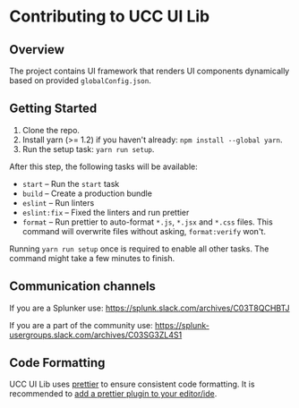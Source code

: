 # Contributing to UCC UI Lib

## Overview

The project contains UI framework that renders UI components dynamically based on provided `globalConfig.json`.

## Getting Started

1. Clone the repo.
2. Install yarn (>= 1.2) if you haven't already: `npm install --global yarn`.
3. Run the setup task: `yarn run setup`.

After this step, the following tasks will be available:

* `start` – Run the `start` task
* `build` – Create a production bundle
* `eslint` – Run linters
* `eslint:fix` – Fixed the linters and run prettier
* `format` – Run prettier to auto-format `*.js`, `*.jsx` and `*.css` files. This command will overwrite files without 
asking, `format:verify` won't.

Running `yarn run setup` once is required to enable all other tasks. The command might take a few minutes to finish.

## Communication channels

If you are a Splunker use: https://splunk.slack.com/archives/C03T8QCHBTJ

If you are a part of the community use: https://splunk-usergroups.slack.com/archives/C03SG3ZL4S1

## Code Formatting

UCC UI Lib uses [prettier](https://github.com/prettier/prettier) to ensure consistent code formatting. It is recommended
 to [add a prettier plugin to your editor/ide](https://github.com/prettier/prettier#editor-integration).
